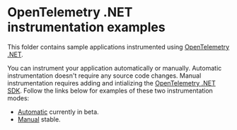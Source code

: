 # OpenTelemetry .NET instrumentation examples

This folder contains sample applications instrumented using
[OpenTelemetry .NET](https://opentelemetry.io/docs/instrumentation/net/).

You can instrument your application automatically or manually.
Automatic instrumentation doesn't require any source code changes.
Manual instrumentation requires adding and intializing the
[OpenTelemetry .NET SDK](https://github.com/open-telemetry/opentelemetry-dotnet/blob/main/src/OpenTelemetry/README.md).
Follow the links below for examples of these two instrumentation modes:

- [Automatic](./automatic/README.md) currently in beta.
- [Manual](./manual/README.md) stable.
